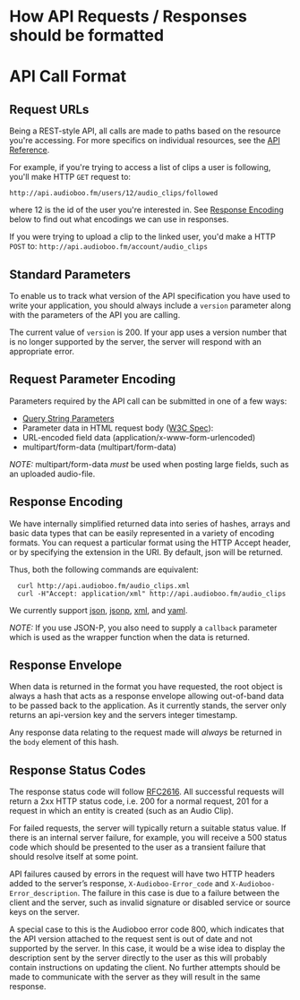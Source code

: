 # How API Requests / Responses should be formatted

# API Call Format #

## Request URLs ##
Being a REST-style API, all calls are made to paths based on the resource you're accessing. For more specifics on individual resources, see the [API Reference](https://github.com/audioboo/api/blob/master/sections/reference_index.md).

For example, if you're trying to access a list of clips a user is following, you'll make HTTP `GET` request to:

`http://api.audioboo.fm/users/12/audio_clips/followed`

where 12 is the id of the user you're interested in.  See [Response Encoding](https://github.com/audioboo/api/blob/master/sections/request_formats.md#response-encoding) below to find out what encodings we can use in responses.

If you were trying to upload a clip to the linked user, you'd make a HTTP `POST` to:
`http://api.audioboo.fm/account/audio_clips`

## Standard Parameters ##
To enable us to track what version of the API specification you have used to write your application, you should always include a `version` parameter along with the parameters of the API you are calling.

The current value of `version` is 200. If your app uses a version number that is no longer supported by the server, the server will respond with an appropriate error.

## Request Parameter Encoding ##
Parameters required by the API call can be submitted in one of a few ways:

  * [Query String Parameters](http://en.wikipedia.org/wiki/Query_string)
  * Parameter data in HTML request body ([W3C Spec](http://www.w3.org/TR/html401/interact/forms.html#h-17.13.4.1)):
  * URL-encoded field data (application/x-www-form-urlencoded)
  * multipart/form-data (multipart/form-data)

 _NOTE:_ multipart/form-data _must_ be used when posting large fields, such as an uploaded audio-file.

## Response Encoding ##
We have internally simplified returned data into series of hashes, arrays and basic data types that can be easily represented in a variety of encoding formats.  You can request a particular format using the HTTP Accept header, or by specifying the extension in the URI.  By default, json will be returned.

Thus, both the following commands are equivalent:
```
  curl http://api.audioboo.fm/audio_clips.xml
  curl -H"Accept: application/xml" http://api.audioboo.fm/audio_clips
```


We currently support  [json](http://en.wikipedia.org/wiki/JSON), [jsonp](http://en.wikipedia.org/wiki/JSON#JSONP),  [xml](http://en.wikipedia.org/wiki/XML), and [yaml](http://en.wikipedia.org/wiki/YAML).


_NOTE:_ If you use JSON-P, you also need to supply a `callback` parameter which is used as the wrapper function when the data is returned.

## Response Envelope ##
When data is returned in the format you have requested, the root object is always a hash that acts as a response envelope allowing out-of-band data to be passed back to the application. As it currently stands, the server only returns an api-version key and the servers integer timestamp.

Any response data relating to the request made will _always_ be returned in the `body` element of this hash.

## Response Status Codes ##
The response status code will follow [RFC2616](http://www.w3.org/Protocols/rfc2616/rfc2616-sec10.html).  All successful requests will return a 2xx HTTP status code, i.e. 200 for a normal request, 201 for a request in which an entity is created (such as an Audio Clip).

For failed requests, the server will typically return a suitable status value. If there is an internal server failure, for example, you will receive a 500 status code which should be presented to the user as a transient failure that should resolve itself at some point.

API failures caused by errors in the request will have two HTTP headers added to the server’s response,  `X-Audioboo-Error_code` and `X-Audioboo-Error_description`. The failure in this case is due to a failure between the client and the server, such as invalid signature or disabled service or source keys on the server.

A special case to this is the Audioboo error code 800, which indicates that the API version attached to the request sent is out of date and not supported by the server. In this case, it would be a wise idea to display the description sent by the server directly to the user as this will probably contain instructions on updating the client. No further attempts should be made to communicate with the server as they will result in the same response.